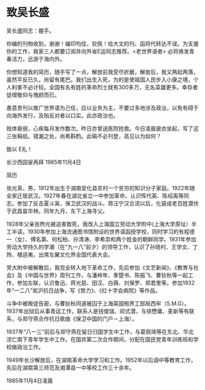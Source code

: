 # 致吴长盛

吴长盛同志：握手。

你编的刊物收到，谢谢！编印均佳，钦佩！给大文的刊、函将代转达不误。为支援你的工作，我家三人都要订阅并向外省E运同志推荐。&lt;老世界语者&gt; 必将焕发青春活力，远游于海内外。

你想知道我的简历，随手写了一点，解放前我受尽折磨，解放后，我又两起两落，虽然平反已久，尚留有尾巴。我们出生入死，为的是使祖国人民步入小康之境，个人利害不必计较。全国有名有姓的革命烈士就有300多万，无名英雄更多。幸存者徒增敬仰与愧颜而已。

愚意贵刊以推广世界语为己任，应以业务为主，不要过多地涉及政治，以免有碍于向海外发行，及贻反对者以口实。此亦政治也。

贱体衰弱，心疾每月发作数次。昨日亦曾送医院抢救。今日凌晨披衣坐起，写了这三张稿纸。错漏之处，尚希斟酌。此稿不必刊登，高见以为如何？

致以 E礼！

长沙西园叟再拜 1985年11月4日



简历

张光真，男，1912年出生于湖南安化县农村一个贫穷的知识分子家庭。1922年随全家迁居武汉。1927年春在湖北省立一中参加革命，认识恽代英、陈绍禹等同志。参加了反击夏斗寅，保卫武汉的战斗。蒋汪宁汉合流以后，化装成老百姓潜伏于武昌昙华林。同年九月，东下上海寻父。

1928年父亲张煦光被迫害致死，我改入上海国立劳动大学附中\(上海大学原址）半工半读。1930年参加上海流通图书馆附设的世界语函授学校，同时学习的有程德一（女）、傅名第、何松柏、孙清涛、李希崇和两个姓金的朝鲜同学。1931年参加劳动大学持久的学潮（在“九一八”前夕）的领导工作，认识了孙晓村、王学文、丁玲、楼适夷，出席左翼文化界全国代表大会。

劳大附中被解散后，我完全转入地下革命工作，先后参加《文艺新闻》、《教育与社会》及《中国与世界》周刊工作，与潘梓年、季楚书、陈振飞、曹狄秋等一起工作，参加左联，认识鲁迅、蒋光慈、田汉、白薇、刘保罗、郑君里等。参加1932年“一二八”淞沪抗日战争，写《势力》、《红十字会病院》等作品。

斗争中被叛徒告密，与曹狄秋同道被囚于上海英国租界工部局西牢（S.M.G）。1937年出狱后从事青运工作，联系人是钱俊瑞、祁式潜，与徐懋庸、麦新等有联系，与郑守燕合作抗日歌曲《保卫中国的门户－上海）。

1937年“八一三”前后与郑守燕在留日归国学生中工作，与葛佩琦等在东北、华北流亡南下青年学生中工作。在国共第二次合作期间，分配在国民党青年训练班和学校做政治工作。

1949年长沙解放后，在湖南革命大学学习和工作。1952年以后调中等教育工作，先后在湖南第三师范及湘潭县一中等校工作三十余年。

1985年11月4日凌晨

